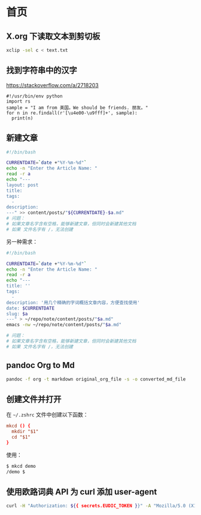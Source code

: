 # 首页

## X.org 下读取文本到剪切板

``` {.bash org-language="sh"}
xclip -sel c < text.txt
```

## 找到字符串中的汉字

<https://stackoverflow.com/a/2718203>

``` example
#!/usr/bin/env python
import rs
sample = "I am from 美国。We should be friends. 朋友。"
for n in re.findall(r'[\u4e00-\u9fff]+', sample):
  print(n)
```

## 新建文章

```sh
#!/bin/bash

CURRENTDATE=`date +"%Y-%m-%d"`
echo -n "Enter the Article Name: "
read -r a
echo "---
layout: post
title:
tags:
  -
description:
---" >> content/posts/"${CURRENTDATE}-$a.md"
# 问题：
# 如果文章名字含有空格，能够新建文章，但同时会新建其他文档
# 如果 文件名字有 /，无法创建
```

另一种需求：

```sh
#!/bin/bash

CURRENTDATE=`date +"%Y-%m-%d"`
echo -n "Enter the Article Name: "
read -r a
echo "---
title: ''
tags:
  -
description: '用几个精确的字词概括文章内容，方便查找使用'
date: $CURRENTDATE
slug: $a
---" > ~/repo/note/content/posts/"$a.md"
emacs -nw ~/repo/note/content/posts/"$a.md"

# 问题：
# 如果文章名字含有空格，能够新建文章，但同时会新建其他文档
# 如果 文件名字有 /，无法创建
```

## pandoc Org to Md

``` {.bash org-language="sh"}
pandoc -f org -t markdown original_org_file -s -o converted_md_file
```

## 创建文件并打开

在 `~/.zshrc` 文件中创建以下函数：

```conf
mkcd () {
  mkdir "$1"
  cd "$1"
}
```

使用：

```sh
$ mkcd demo
/demo $
```

## 使用欧路词典 API 为 curl 添加 user-agent

``` {.bash org-language="sh"}
curl -H "Authorization: ${{ secrets.EUDIC_TOKEN }}" -A "Mozilla/5.0 (X11; Linux x86_64; rv:100.0) Gecko/20100101 Firefox/100.0" https://api.frdic.com/api/open/v1/studylist/words?language=en
```

